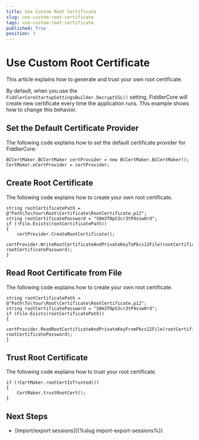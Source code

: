 ```yaml
---
title: Use Custom Root Certificate
slug: use-custom-root-certificate
tags: use-custom-root-certificate
published: True
position: 3
---
```


# Use Custom Root Certificate

This article explains how to generate and trust your own root certificate.

By default, when you use the `FiddlerCoreStartupSettingsBuilder.DecryptSSL()` setting, 
FiddlerCore will create new certificate every time the application runs. This example shows how to change this behavior.

## Set the Default Certificate Provider

The following code explains how to set the default certificate provider for FiddlerCore:

    BCCertMaker.BCCertMaker certProvider = new BCCertMaker.BCCertMaker();
    CertMaker.oCertProvider = certProvider;

## Create Root Certificate

The following code explains how to create your own root certificate.

    string rootCertificatePath = @"Path\To\Your\Root\Certificate\RootCertificate.p12";
    string rootCertificatePassword = "S0m3T0pS3cr3tP4ssw0rd";
    if (!File.Exists(rootCertificatePath))
    {
        certProvider.CreateRootCertificate();
        certProvider.WriteRootCertificateAndPrivateKeyToPkcs12File(rootCertificatePath, rootCertificatePassword);
    }

## Read Root Certificate from File

The following code explains how to create your own root certificate.

    string rootCertificatePath = @"Path\To\Your\Root\Certificate\RootCertificate.p12";
    string rootCertificatePassword = "S0m3T0pS3cr3tP4ssw0rd";
    if (File.Exists(rootCertificatePath))
    {
        certProvider.ReadRootCertificateAndPrivateKeyFromPkcs12File(rootCertificatePath, rootCertificatePassword);
    }

## Trust Root Certificate

The following code explains how to trust your root certificate.

    if (!CertMaker.rootCertIsTrusted())
    {
        CertMaker.trustRootCert();
    }

## Next Steps

- [Import/export sessions]({%slug import-export-sessions%})
